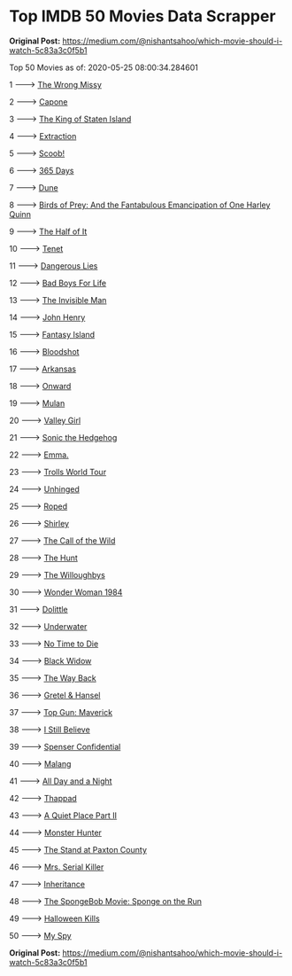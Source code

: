 # Top IMDB 50 Movies Data Scrapper

**Original Post:** https://medium.com/@nishantsahoo/which-movie-should-i-watch-5c83a3c0f5b1

Top 50 Movies as of: 2020-05-25 08:00:34.284601

1 ---> [The Wrong Missy](https://www.imdb.com/title/tt9619798/?ref_=adv_li_tt)

2 ---> [Capone](https://www.imdb.com/title/tt6199572/?ref_=adv_li_tt)

3 ---> [The King of Staten Island](https://www.imdb.com/title/tt9686708/?ref_=adv_li_tt)

4 ---> [Extraction](https://www.imdb.com/title/tt8936646/?ref_=adv_li_tt)

5 ---> [Scoob!](https://www.imdb.com/title/tt3152592/?ref_=adv_li_tt)

6 ---> [365 Days](https://www.imdb.com/title/tt10886166/?ref_=adv_li_tt)

7 ---> [Dune](https://www.imdb.com/title/tt1160419/?ref_=adv_li_tt)

8 ---> [Birds of Prey: And the Fantabulous Emancipation of One Harley Quinn](https://www.imdb.com/title/tt7713068/?ref_=adv_li_tt)

9 ---> [The Half of It](https://www.imdb.com/title/tt9683478/?ref_=adv_li_tt)

10 ---> [Tenet](https://www.imdb.com/title/tt6723592/?ref_=adv_li_tt)

11 ---> [Dangerous Lies](https://www.imdb.com/title/tt10183816/?ref_=adv_li_tt)

12 ---> [Bad Boys For Life](https://www.imdb.com/title/tt1502397/?ref_=adv_li_tt)

13 ---> [The Invisible Man](https://www.imdb.com/title/tt1051906/?ref_=adv_li_tt)

14 ---> [John Henry](https://www.imdb.com/title/tt8170298/?ref_=adv_li_tt)

15 ---> [Fantasy Island](https://www.imdb.com/title/tt0983946/?ref_=adv_li_tt)

16 ---> [Bloodshot](https://www.imdb.com/title/tt1634106/?ref_=adv_li_tt)

17 ---> [Arkansas](https://www.imdb.com/title/tt9139586/?ref_=adv_li_tt)

18 ---> [Onward](https://www.imdb.com/title/tt7146812/?ref_=adv_li_tt)

19 ---> [Mulan](https://www.imdb.com/title/tt4566758/?ref_=adv_li_tt)

20 ---> [Valley Girl](https://www.imdb.com/title/tt1266036/?ref_=adv_li_tt)

21 ---> [Sonic the Hedgehog](https://www.imdb.com/title/tt3794354/?ref_=adv_li_tt)

22 ---> [Emma.](https://www.imdb.com/title/tt9214832/?ref_=adv_li_tt)

23 ---> [Trolls World Tour](https://www.imdb.com/title/tt6587640/?ref_=adv_li_tt)

24 ---> [Unhinged](https://www.imdb.com/title/tt10059518/?ref_=adv_li_tt)

25 ---> [Roped](https://www.imdb.com/title/tt8523028/?ref_=adv_li_tt)

26 ---> [Shirley](https://www.imdb.com/title/tt8430598/?ref_=adv_li_tt)

27 ---> [The Call of the Wild](https://www.imdb.com/title/tt7504726/?ref_=adv_li_tt)

28 ---> [The Hunt](https://www.imdb.com/title/tt8244784/?ref_=adv_li_tt)

29 ---> [The Willoughbys](https://www.imdb.com/title/tt5206260/?ref_=adv_li_tt)

30 ---> [Wonder Woman 1984](https://www.imdb.com/title/tt7126948/?ref_=adv_li_tt)

31 ---> [Dolittle](https://www.imdb.com/title/tt6673612/?ref_=adv_li_tt)

32 ---> [Underwater](https://www.imdb.com/title/tt5774060/?ref_=adv_li_tt)

33 ---> [No Time to Die](https://www.imdb.com/title/tt2382320/?ref_=adv_li_tt)

34 ---> [Black Widow](https://www.imdb.com/title/tt3480822/?ref_=adv_li_tt)

35 ---> [The Way Back](https://www.imdb.com/title/tt8544498/?ref_=adv_li_tt)

36 ---> [Gretel & Hansel](https://www.imdb.com/title/tt9086228/?ref_=adv_li_tt)

37 ---> [Top Gun: Maverick](https://www.imdb.com/title/tt1745960/?ref_=adv_li_tt)

38 ---> [I Still Believe](https://www.imdb.com/title/tt9779516/?ref_=adv_li_tt)

39 ---> [Spenser Confidential](https://www.imdb.com/title/tt8629748/?ref_=adv_li_tt)

40 ---> [Malang](https://www.imdb.com/title/tt9877170/?ref_=adv_li_tt)

41 ---> [All Day and a Night](https://www.imdb.com/title/tt3993886/?ref_=adv_li_tt)

42 ---> [Thappad](https://www.imdb.com/title/tt10964430/?ref_=adv_li_tt)

43 ---> [A Quiet Place Part II](https://www.imdb.com/title/tt8332922/?ref_=adv_li_tt)

44 ---> [Monster Hunter](https://www.imdb.com/title/tt6475714/?ref_=adv_li_tt)

45 ---> [The Stand at Paxton County](https://www.imdb.com/title/tt8362228/?ref_=adv_li_tt)

46 ---> [Mrs. Serial Killer](https://www.imdb.com/title/tt10230426/?ref_=adv_li_tt)

47 ---> [Inheritance](https://www.imdb.com/title/tt7923220/?ref_=adv_li_tt)

48 ---> [The SpongeBob Movie: Sponge on the Run](https://www.imdb.com/title/tt4823776/?ref_=adv_li_tt)

49 ---> [Halloween Kills](https://www.imdb.com/title/tt10665338/?ref_=adv_li_tt)

50 ---> [My Spy](https://www.imdb.com/title/tt8242084/?ref_=adv_li_tt)

**Original Post:** https://medium.com/@nishantsahoo/which-movie-should-i-watch-5c83a3c0f5b1
